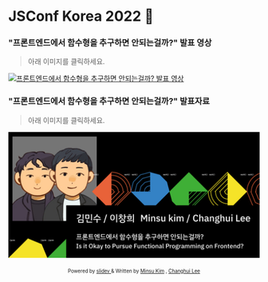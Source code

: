 # JSConf Korea 2022 🌈

### "프론트엔드에서 함수형을 추구하면 안되는걸까?" 발표 영상

> 아래 이미지를 클릭하세요.

[![프론트엔드에서 함수형을 추구하면 안되는걸까? 발표 영상](https://img.youtube.com/vi/IqdvgzV_nms/maxresdefault.jpg)](https://www.youtube.com/watch?v=IqdvgzV_nms)


### "프론트엔드에서 함수형을 추구하면 안되는걸까?" 발표자료

> 아래 이미지를 클릭하세요.

[![프론트엔드에서 함수형을 추구하면 안되는걸까?](public/images/og.png)](https://moonlit-nougat-422445.netlify.app/1)


<div align='center'>
  <sub>
    <sup>
      Powered by
      <a href='https://github.com/slidevjs/slidev' target='_blank'>
        slidev
      </a>
      &
      Written by
      <a href="https://github.com/alstn2468">Minsu Kim</a>
      ,
      <a href="https://github.com/blurfx">Changhui Lee</a>
    </sup>
  </sub>
</div>
